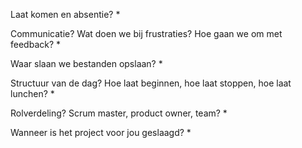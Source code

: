Laat komen en absentie?
* 

Communicatie? Wat doen we bij frustraties? Hoe gaan we om met feedback?
* 

Waar slaan we bestanden opslaan?
* 

Structuur van de dag? Hoe laat beginnen, hoe laat stoppen, hoe laat lunchen?
* 

Rolverdeling? Scrum master, product owner, team?
* 

Wanneer is het project voor jou geslaagd?
* 

